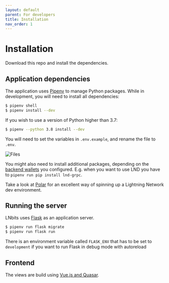 ```yaml
---
layout: default
parent: For developers
title: Installation
nav_order: 1
---
```



Installation
============

Download this repo and install the dependencies.


Application dependencies
------------------------

The application uses [Pipenv][pipenv] to manage Python packages.
While in development, you will need to install all dependencies:

```sh
$ pipenv shell
$ pipenv install --dev
```
If you wish to use a version of Python higher than 3.7:
```sh
$ pipenv --python 3.8 install --dev
```
You will need to set the variables in `.env.example`, and rename the file to `.env`.

![Files](https://i.imgur.com/ri2zOe8.png)

You might also need to install additional packages, depending on the [backend wallets](../guide/wallets.md) you configured.
E.g. when you want to use LND you have to `pipenv run pip install lnd-grpc`.

Take a look at [Polar](https://lightningpolar.com/) for an excellent way of spinning up a Lightning Network dev environment.


Running the server
------------------

LNbits uses [Flask](http://flask.pocoo.org/) as an application server.

```sh
$ pipenv run flask migrate
$ pipenv run flask run
```

There is an environment variable called `FLASK_ENV` that has to be set to `development`
if you want to run Flask in debug mode with autoreload

[pipenv]: https://pipenv.pypa.io/


Frontend
--------

The views are build using [Vue.js and Quasar](https://quasar.dev/start/how-to-use-vue).
